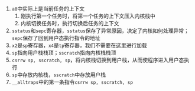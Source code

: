 1. `a0`中实际上是当前任务的上下文
    1) 刚执行第一个任务时，将第一个任务的上下文压入内核栈中
    2) 内核切换任务时，执行切换后任务的上下文
2. `sstatus`和`sepc`寄存器，`sstatus`保存了异常原因，决定了内核如何处理异常；`sepc`保存了回到用户态执行指令的地址
3. `x2`是`sp`寄存器，`x4`是`tp`寄存器，我们不需要在这里进行加载
4. `sp`指向用户栈栈顶；`sscratch`指向内核栈栈顶
5. `csrrw sp, sscratch, sp`，将内核栈切换到用户栈，从而使程序进入用户态执行
6. `sp`中存放内核栈，`sscratch`中存放用户栈
7. `__alltraps`中的第一条指令`csrrw sp, sscratch, sp`